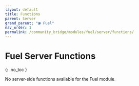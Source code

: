 ```yaml
---
layout: default
title: Functions
parent: Server
grand_parent: "⛽ Fuel"
nav_order: 1
permalink: /community_bridge/modules/fuel/server/functions/
---
```


# Fuel Server Functions
{: .no_toc }

No server-side functions available for the Fuel module.